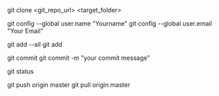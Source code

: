 git clone <git_repo_url> <target_folder>

git config --global user.name "Yourname"
git config --global user.email "Your Email"

git add --all
git add <filename>

git commit
git commit -m "your commit message"

git status

git push origin master
git pull origin master